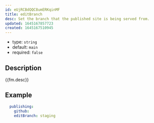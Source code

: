 ```yaml
---
id: eUjRCBdQQC8umERKqinMF
title: editBranch
desc: Set the branch that the published site is being served from.
updated: 1645167857723
created: 1645167510945
---
```


- type: `string`
- default: `main` 
- required: `false`

## Description
{{fm.desc}}

## Example

```yml
  publishing:
    github:
    editBranch: staging
```
